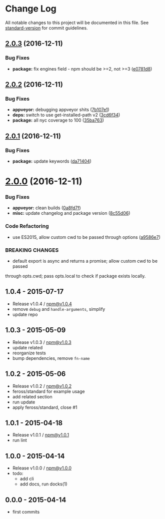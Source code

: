 # Change Log

All notable changes to this project will be documented in this file. See [standard-version](https://github.com/conventional-changelog/standard-version) for commit guidelines.

<a name="2.0.3"></a>
## [2.0.3](https://github.com/tunnckocore/detect-installed/compare/v2.0.2...v2.0.3) (2016-12-11)


### Bug Fixes

* **package:** fix engines field - npm should be >=2, not >=3 ([e0781d8](https://github.com/tunnckocore/detect-installed/commit/e0781d8))



<a name="2.0.2"></a>
## [2.0.2](https://github.com/tunnckocore/detect-installed/compare/v2.0.1...v2.0.2) (2016-12-11)


### Bug Fixes

* **appveyor:** debugging appveyor shits ([7b107e1](https://github.com/tunnckocore/detect-installed/commit/7b107e1))
* **deps:** switch to use get-installed-path v2 ([3cd6f34](https://github.com/tunnckocore/detect-installed/commit/3cd6f34))
* **package:** all nyc coverage to 100 ([35ba763](https://github.com/tunnckocore/detect-installed/commit/35ba763))



<a name="2.0.1"></a>
## [2.0.1](https://github.com/tunnckocore/detect-installed/compare/v2.0.0...v2.0.1) (2016-12-11)


### Bug Fixes

* **package:** update keywords ([da71404](https://github.com/tunnckocore/detect-installed/commit/da71404))



<a name="2.0.0"></a>
# [2.0.0](https://github.com/tunnckocore/detect-installed/compare/v1.0.4...v2.0.0) (2016-12-11)


### Bug Fixes

* **appveyor:** clean builds ([0a8fd7f](https://github.com/tunnckocore/detect-installed/commit/0a8fd7f))
* **misc:** update changelog and package version ([8c55d06](https://github.com/tunnckocore/detect-installed/commit/8c55d06))


### Code Refactoring

* use ES2015, allow custom cwd to be passed through options ([a9586e7](https://github.com/tunnckocore/detect-installed/commit/a9586e7))


### BREAKING CHANGES

* default export is async and returns a promise; allow custom cwd to be passed

through opts.cwd; pass opts.local to check if package exists locally.





## 1.0.4 - 2015-07-17
- Release v1.0.4 / npm@v1.0.4
- remove `debug` and `handle-arguments`, simplify
- update repo

## 1.0.3 - 2015-05-09
- Release v1.0.3 / npm@v1.0.3
- update related
- reorganize tests
- bump dependencies, remove `fn-name`

## 1.0.2 - 2015-05-06
- Release v1.0.2 / npm@v1.0.2
- feross/standard for example usage
- add related section
- run update
- apply feross/standard, close #1

## 1.0.1 - 2015-04-18
- Release v1.0.1 / npm@v1.0.1
- run lint

## 1.0.0 - 2015-04-14
- Release v1.0.0 / npm@v1.0.0
- todo:
  + add cli
  + add docs, run docks(1)

## 0.0.0 - 2015-04-14
- first commits